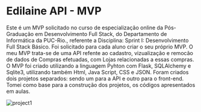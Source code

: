 # Edilaine API - MVP

Este é um MVP solicitado no curso de especialização online da Pós-Graduação em Desenvolvimento Full Stack, do Departamento de Informática da PUC-Rio., referente a Disciplina: Sprint I: Desenvolvimento Full Stack Básico. Foi solicitado para cada aluno criar o seu próprio MVP. O meu MVP trata-se de uma API refente ao cadastro, vizualização e remocão de dados de Compras efetuadas, com Lojas relacionadas a essas compras. O MVP foi criado utilizando a linguagem Pyhton com Flask, SQLAlchemy e Sqlite3, utilizando também Html, Java Script, CSS e JSON. Foram criados dois projetos separados: sendo um para a API e outro para o front-end. Tomei como base para a construção dos projetos, os códigos apresentados em aulas.

![project1](https://github.com/Edilainecsilva/mvp_compras/assets/112878712/bd3fd5c7-885a-4de4-b1c0-4481c128be18)

